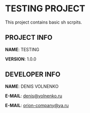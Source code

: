 # TESTING PROJECT

This project contains basic sh scrpits.

## PROJECT INFO

**NAME**: TESTING

**VERSION**: 1.0.0

## DEVELOPER INFO

**NAME**: DENIS VOLNENKO

**E-MAIL**: denis@volnenko.ru

**E-MAIL**: orion-company@ya.ru

